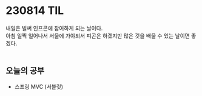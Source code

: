# 230814 TIL
내일은 벌써 인프콘에 참여하게 되는 날이다. <br>
아침 일찍 일어나서 서울에 가야되서 피곤은 하겠지만 많은 것을 배울 수 있는 날이면 좋겠다. <br>
<br>

## 오늘의 공부
- 스프링 MVC (서블릿)
